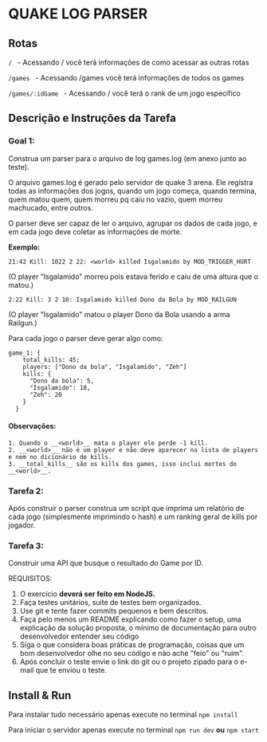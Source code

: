 # QUAKE LOG PARSER


## Rotas 
 ```/ ``` - Acessando / você terá informações de como acessar as outras rotas
 
 ```/games ``` - Acessando /games você terá informações de todos os games
 
 ```/games/:idGame ```  - Acessando / você terá o rank de um jogo específico

## Descrição e Instruções da Tarefa

### Goal 1:
 Construa um parser para o arquivo de log games.log (em anexo junto ao teste).
 
 O arquivo games.log é gerado pelo servidor de quake 3 arena. Ele registra todas as informações dos jogos, quando um jogo começa, quando termina, quem matou quem, quem morreu pq caiu no vazio, quem morreu machucado, entre outros.
 
 O parser deve ser capaz de ler o arquivo, agrupar os dados de cada jogo, e em cada jogo deve coletar as informações de morte.
 
 __Exemplo:__

  ```21:42 Kill: 1022 2 22: <world> killed Isgalamido by MOD_TRIGGER_HURT```
  
  (O player "Isgalamido" morreu pois estava ferido e caiu de uma altura que o matou.)

  ```2:22 Kill: 3 2 10: Isgalamido killed Dono da Bola by MOD_RAILGUN```
  
  (O player "Isgalamido" matou o player Dono da Bola usando a arma Railgun.)

Para cada jogo o parser deve gerar algo como:

```
game_1: {
    total_kills: 45;
    players: ["Dono da bola", "Isgalamido", "Zeh"]
    kills: {
      "Dono da bola": 5,
      "Isgalamido": 18,
      "Zeh": 20
    }
  }
```

#### Observações:
    1. Quando o __<world>__ mata o player ele perde -1 kill.
    2. __<world>__ não é um player e não deve aparecer na lista de players e nem no dicionário de kills.
    3. __total_kills__ são os kills dos games, isso inclui mortes do __<world>__.

### Tarefa 2:
  Após construir o parser construa um script que imprima um relatório de cada jogo (simplesmente imprimindo o hash) e um ranking geral de kills por jogador.

### Tarefa 3:
  Construir uma API que busque o resultado do Game por ID.

REQUISITOS:
1.	O exercício __deverá ser feito em NodeJS.__
2.	Faça testes unitários, suite de testes bem organizados.
3.	Use git e tente fazer commits pequenos e bem descritos.
4.	Faça pelo menos um README explicando como fazer o setup, uma explicação da solução proposta, o mínimo de documentação para outro desenvolvedor entender seu código
5.	Siga o que considera boas práticas de programação, coisas que um bom desenvolvedor olhe no seu código e não ache "feio" ou "ruim".
6.	Após concluir o teste envie o link do git ou o projeto zipado para o e-mail que te enviou o teste. 


## Install & Run
  Para instalar tudo necessário apenas execute no terminal ```npm install```
  
  Para iniciar o servidor apenas execute no terminal ```npm run dev``` __ou__ ```npm start```

